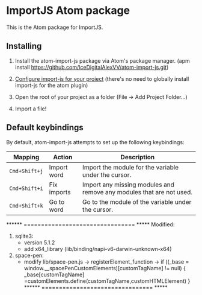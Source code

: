 # ImportJS Atom package

This is the Atom package for ImportJS.

## Installing

1. Install the atom-import-js package via Atom's package manager. (apm install https://github.com/IceDigitalAlexVV/atom-import-js.git)

2. [Configure import-js for your
   project](https://github.com/galooshi/import-js#configuration) (there's no need to globally install import-js for the atom plugin)

3. Open the root of your project as a folder (File -> Add Project Folder…)

4. Import a file!

## Default keybindings

By default, atom-import-js attempts to set up the following keybindings:

Mapping       | Action      | Description
--------------|-------------|---------------------------------------------------------------------
`Cmd+Shift+j` | Import word | Import the module for the variable under the cursor.
`Cmd+Shift+i` | Fix imports | Import any missing modules and remove any modules that are not used.
`Cmd+Shift+k` | Go to word  | Go to the module of the variable under the cursor.



******  ================================  *****
Modified:
1. sqlite3:
   - version 5.1.2
   - add x64_library (lib/binding/napi-v6-darwin-unknown-x64)
2. space-pen:
   - modify lib/space-pen.js -> registerElement_function ->
    if ((_base = window.__spacePenCustomElements)[customTagName] != null) {
      _base[customTagName] =customElements.define(customTagName,customHTMLElement)
    }
******  ================================  *****
